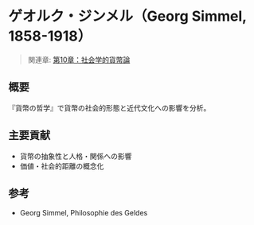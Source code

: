 # ゲオルク・ジンメル（Georg Simmel, 1858-1918）

> 関連章: [第10章：社会学的貨幣論](../chapters/第10章_社会学的貨幣論.md)

## 概要
『貨幣の哲学』で貨幣の社会的形態と近代文化への影響を分析。

## 主要貢献
- 貨幣の抽象性と人格・関係への影響
- 価値・社会的距離の概念化

## 参考
- Georg Simmel, Philosophie des Geldes


